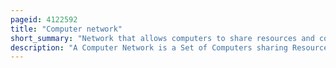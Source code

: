 ```yaml
---
pageid: 4122592
title: "Computer network"
short_summary: "Network that allows computers to share resources and communicate with each other"
description: "A Computer Network is a Set of Computers sharing Resources on Network Nodes. Computers use common Communication Protocols through digital Interconnections to communicate with each other. These Interconnections are made up of Telecommunication Network Technologies based on physically wired optical and wireless Radio-Frequency Methods which can be arranged in a Variety of Network Topologies."
---
```

